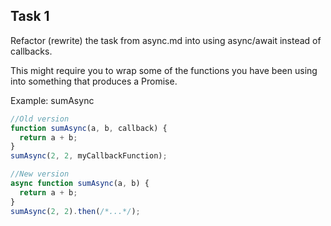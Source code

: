 ## Task 1

Refactor (rewrite) the task from async.md into using async/await instead of callbacks.

This might require you to wrap some of the functions you have been using into something that produces a Promise.

Example: sumAsync

```js
//Old version
function sumAsync(a, b, callback) {
  return a + b;
}
sumAsync(2, 2, myCallbackFunction);

//New version
async function sumAsync(a, b) {
  return a + b;
}
sumAsync(2, 2).then(/*...*/);
```
